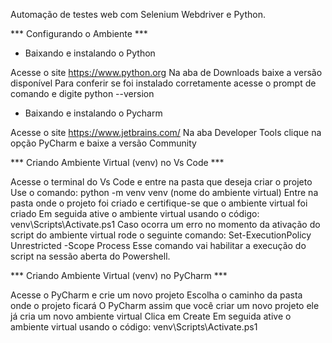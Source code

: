 Automação de testes web com Selenium Webdriver e Python.


*** Configurando o Ambiente ***

* Baixando e instalando o Python

Acesse o site https://www.python.org
Na aba de Downloads baixe a versão disponível
Para conferir se foi instalado corretamente acesse o prompt de comando e digite python --version


* Baixando e instalando o Pycharm

Acesse o site https://www.jetbrains.com/
Na aba Developer Tools clique na opção PyCharm e baixe a versão Community


*** Criando Ambiente Virtual (venv) no Vs Code ***

Acesse o terminal do Vs Code e entre na pasta que deseja criar o projeto
Use o comando: python -m venv venv (nome do ambiente virtual)
Entre na pasta onde o projeto foi criado e certifique-se que o ambiente virtual foi criado
Em seguida ative o ambiente virtual usando o código: venv\Scripts\Activate.ps1
Caso ocorra um erro no momento da ativação do script do ambiente virtual rode o seguinte comando: 
Set-ExecutionPolicy Unrestricted -Scope Process
Esse comando vai habilitar a execução do script na sessão aberta do Powershell.



*** Criando Ambiente Virtual (venv) no PyCharm ***

Acesse o PyCharm e crie um novo projeto
Escolha o caminho da pasta onde o projeto ficará 
O PyCharm assim que você criar um novo projeto ele já cria um novo ambiente virtual
Clica em Create
Em seguida ative o ambiente virtual usando o código: venv\Scripts\Activate.ps1


